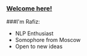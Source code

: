 ### [Welcome here!](https://www.google.com/url?sa=i&url=https%3A%2F%2Ftenor.com%2Fview%2Fgear-5-luffy-luffy-gear-5-luffy-gear-5-white-luffy-one-piece-gear-5-gif-9853046236946182815&psig=AOvVaw0PwtIMLzHzMdkZEU7qxvj8&ust=1691498975520000&source=images&cd=vfe&opi=89978449&ved=0CBEQjRxqFwoTCIjTtu7KyoADFQAAAAAdAAAAABAy)

###I'm Rafiz:
* NLP Enthusiast
* Somophore from Moscow
* Open to new ideas
